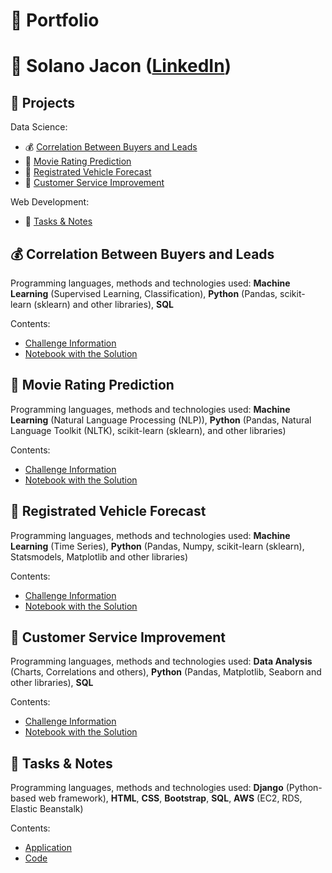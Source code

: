# :file_folder: Portfolio


# :brain: Solano Jacon ([LinkedIn](https://www.linkedin.com/in/solanojacon/))


## :open_file_folder: Projects

Data Science:
- :moneybag: [Correlation Between Buyers and Leads](#:moneybag:-correlation-between-buyers-and-leads)
- :movie_camera: [Movie Rating Prediction](#:movie_camera:-movie-rating-prediction)
- :car: [Registrated Vehicle Forecast](#:car:-registrated-vehicle-forecast)
- :raising_hand: [Customer Service Improvement](#:raising_hand:-customer-service-improvement)

Web Development:
- :briefcase: [Tasks & Notes](#:briefcase:-tasks-&-notes)


## :moneybag: Correlation Between Buyers and Leads

Programming languages, methods and technologies used: **Machine Learning** (Supervised Learning, Classification), **Python** (Pandas, scikit-learn (sklearn) and other libraries), **SQL**

Contents:
- [Challenge Information](Correlation_Between_Buyers_and_Leads/README.md)
- [Notebook with the Solution](Correlation_Between_Buyers_and_Leads/Correlation_Between_Buyers_and_Leads.ipynb)


## :movie_camera: Movie Rating Prediction

Programming languages, methods and technologies used: **Machine Learning** (Natural Language Processing (NLP)), **Python** (Pandas, Natural Language Toolkit (NLTK), scikit-learn (sklearn), and other libraries)

Contents:
- [Challenge Information](Movie_Rating_Prediction/README.md)
- [Notebook with the Solution](Movie_Rating_Prediction/Movie_Rating_Prediction.ipynb)


## :car: Registrated Vehicle Forecast

Programming languages, methods and technologies used: **Machine Learning** (Time Series), **Python** (Pandas, Numpy, scikit-learn (sklearn), Statsmodels, Matplotlib and other libraries)

Contents:
- [Challenge Information](Registrated_Vehicle_Forecast/README.md)
- [Notebook with the Solution](Registrated_Vehicle_Forecast/Registrated_Vehicle_Forecast.ipynb)


## :raising_hand: Customer Service Improvement

Programming languages, methods and technologies used: **Data Analysis** (Charts, Correlations and others), **Python** (Pandas, Matplotlib, Seaborn and other libraries), **SQL**

Contents:
- [Challenge Information](Customer_Service_Improvement/README.md)
- [Notebook with the Solution](Customer_Service_Improvement/Customer_Service_Improvement.ipynb)


## :briefcase: Tasks & Notes

Programming languages, methods and technologies used: **Django** (Python-based web framework), **HTML**, **CSS**, **Bootstrap**, **SQL**, **AWS** (EC2, RDS, Elastic Beanstalk)

Contents:
- [Application](http://django-portfolio.us-east-2.elasticbeanstalk.com/)
- [Code](django_portfolio)